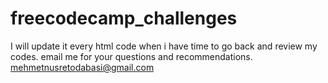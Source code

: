 # freecodecamp_challenges

I will update it every html code when i have time to go back and review my codes.
email me for your questions and recommendations. mehmetnusretodabasi@gmail.com
